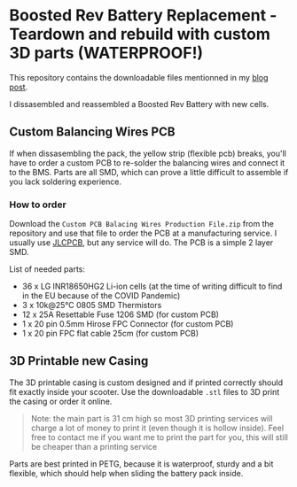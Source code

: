 # Boosted Rev Battery Replacement - Teardown and rebuild with custom 3D parts (WATERPROOF!)

This repository contains the downloadable files mentionned in my [blog post](https://michael-castiau.blogspot.com/2021/05/boosted-rev-battery-replacement.html).

I dissasembled and reassembled a Boosted Rev Battery with new cells. 

## Custom Balancing Wires PCB

If when dissasembling the pack, the yellow strip (flexible pcb) breaks, you'll have to order a custom PCB to re-solder the balancing wires and connect it to the BMS. Parts are all SMD, which can prove a little difficult to assemble if you lack soldering experience.

### How to order

Download the `Custom PCB Balacing Wires Production File.zip` from the repository and use that file to order the PCB at a manufacturing service. I usually use [JLCPCB](https://jlcpcb.com), but any service will do. The PCB is a simple 2 layer SMD.

List of needed parts:

- 36 x LG INR18650HG2 Li-ion cells (at the time of writing difficult to find in the EU because of the COVID Pandemic)
- 3 x 10k@25°C 0805 SMD Thermistors
- 12 x 25A Resettable Fuse 1206 SMD (for custom PCB)
- 1 x 20 pin 0.5mm Hirose FPC Connector (for custom PCB)
- 1 x 20 pin FPC flat cable 25cm (for custom PCB)

## 3D Printable new Casing

The 3D printable casing is custom designed and if printed correctly should fit exactly inside your scooter. Use the downloadable `.stl` files to 3D print the casing or order it online. 

> Note: the main part is 31 cm high so most 3D printing services will charge a lot of money to print it (even though it is hollow inside). Feel free to contact me if you want me to print the part for you, this will still be cheaper than a printing service

Parts are best printed in PETG, because it is waterproof, sturdy and a bit flexible, which should help when sliding the battery pack inside.
